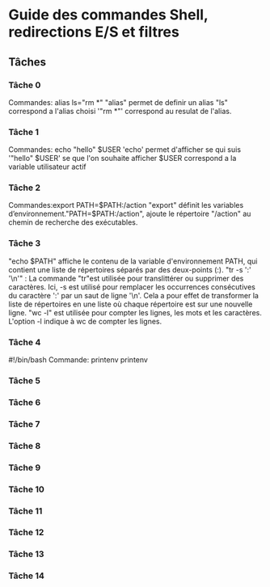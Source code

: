# Guide des commandes Shell, redirections E/S et filtres

## Tâches

### Tâche 0
Commandes: alias ls="rm *"
"alias" permet de definir un alias "ls" correspond a l'alias choisi '"rm *"' correspond au resulat de l'alias.

### Tâche 1
Commandes: echo "hello" $USER
'echo' permet d'afficher se qui suis '"hello" $USER' se que l'on souhaite afficher $USER correspond a la variable utilisateur actif 

### Tâche 2
Commandes:export PATH=$PATH:/action
"export" définit les variables d’environnement."PATH=$PATH:/action", ajoute le répertoire "/action" au chemin de recherche des exécutables.
### Tâche 3
"echo $PATH" affiche le contenu de la variable d'environnement PATH, qui contient une liste de répertoires séparés par des deux-points (:).
"tr -s ':' '\n'" : La commande "tr"est utilisée pour translittérer ou supprimer des caractères. Ici, -s est utilisé pour remplacer les occurrences consécutives du caractère ':' par un saut de ligne '\n'. Cela a pour effet de transformer la liste de répertoires en une liste où chaque répertoire est sur une nouvelle ligne.
"wc -l" est utilisée pour compter les lignes, les mots et les caractères. L'option -l indique à wc de compter les lignes.
### Tâche 4
#!/bin/bash
Commande: printenv
printenv
### Tâche 5

### Tâche 6

### Tâche 7

### Tâche 8

### Tâche 9

### Tâche 10

### Tâche 11

### Tâche 12

### Tâche 13

### Tâche 14